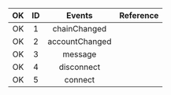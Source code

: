 |  OK  |  ID  |     Events     | Reference |
| :--: | :--: | :------------: | --------- |
|  OK  |  1   |  chainChanged  |           |
|  OK  |  2   | accountChanged |           |
|  OK  |  3   |    message     |           |
|  OK  |  4   |   disconnect   |           |
|  OK  |  5   |    connect     |           |
